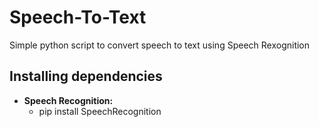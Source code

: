 # Speech-To-Text
Simple python script to convert speech to text using Speech Rexognition

## Installing dependencies
 - **Speech Recognition:**
   * pip install SpeechRecognition
